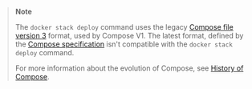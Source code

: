 > **Note**
>
> The `docker stack deploy` command uses the legacy
> [Compose file version 3](compose/compose-file/compose-file-v3/)
> format, used by Compose V1. The latest format, defined by the
> [Compose specification](compose/compose-file/)
> isn't compatible with the `docker stack deploy` command.
>
> For more information about the evolution of Compose, see
> [History of Compose](compose/history/).
